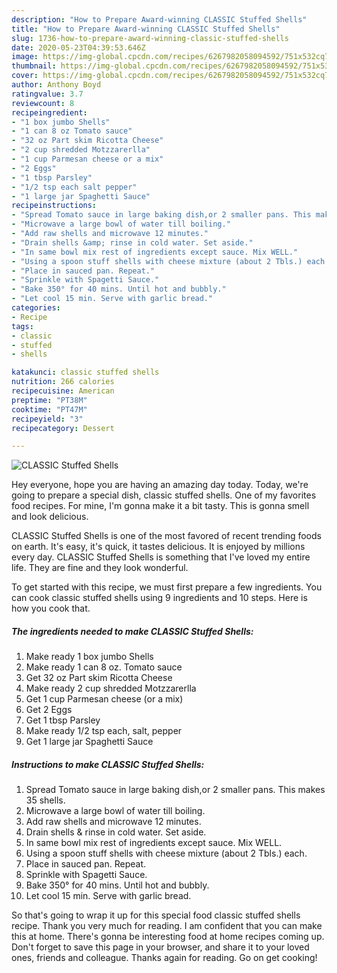 ```yaml
---
description: "How to Prepare Award-winning CLASSIC Stuffed Shells"
title: "How to Prepare Award-winning CLASSIC Stuffed Shells"
slug: 1736-how-to-prepare-award-winning-classic-stuffed-shells
date: 2020-05-23T04:39:53.646Z
image: https://img-global.cpcdn.com/recipes/6267982058094592/751x532cq70/classic-stuffed-shells-recipe-main-photo.jpg
thumbnail: https://img-global.cpcdn.com/recipes/6267982058094592/751x532cq70/classic-stuffed-shells-recipe-main-photo.jpg
cover: https://img-global.cpcdn.com/recipes/6267982058094592/751x532cq70/classic-stuffed-shells-recipe-main-photo.jpg
author: Anthony Boyd
ratingvalue: 3.7
reviewcount: 8
recipeingredient:
- "1 box jumbo Shells"
- "1 can 8 oz Tomato sauce"
- "32 oz Part skim Ricotta Cheese"
- "2 cup shredded Motzzarerlla"
- "1 cup Parmesan cheese or a mix"
- "2 Eggs"
- "1 tbsp Parsley"
- "1/2 tsp each salt pepper"
- "1 large jar Spaghetti Sauce"
recipeinstructions:
- "Spread Tomato sauce in large baking dish,or 2 smaller pans. This makes 35 shells."
- "Microwave a large bowl of water till boiling."
- "Add raw shells and microwave 12 minutes."
- "Drain shells &amp; rinse in cold water. Set aside."
- "In same bowl mix rest of ingredients except sauce. Mix WELL."
- "Using a spoon stuff shells with cheese mixture (about 2 Tbls.) each."
- "Place in sauced pan. Repeat."
- "Sprinkle with Spagetti Sauce."
- "Bake 350° for 40 mins. Until hot and bubbly."
- "Let cool 15 min. Serve with garlic bread."
categories:
- Recipe
tags:
- classic
- stuffed
- shells

katakunci: classic stuffed shells 
nutrition: 266 calories
recipecuisine: American
preptime: "PT38M"
cooktime: "PT47M"
recipeyield: "3"
recipecategory: Dessert

---
```



![CLASSIC Stuffed Shells](https://img-global.cpcdn.com/recipes/6267982058094592/751x532cq70/classic-stuffed-shells-recipe-main-photo.jpg)

Hey everyone, hope you are having an amazing day today. Today, we're going to prepare a special dish, classic stuffed shells. One of my favorites food recipes. For mine, I'm gonna make it a bit tasty. This is gonna smell and look delicious.



CLASSIC Stuffed Shells is one of the most favored of recent trending foods on earth. It's easy, it's quick, it tastes delicious. It is enjoyed by millions every day. CLASSIC Stuffed Shells is something that I've loved my entire life. They are fine and they look wonderful.


To get started with this recipe, we must first prepare a few ingredients. You can cook classic stuffed shells using 9 ingredients and 10 steps. Here is how you cook that.

<!--inarticleads1-->

##### The ingredients needed to make CLASSIC Stuffed Shells:

1. Make ready 1 box jumbo Shells
1. Make ready 1 can 8 oz. Tomato sauce
1. Get 32 oz Part skim Ricotta Cheese
1. Make ready 2 cup shredded Motzzarerlla
1. Get 1 cup Parmesan cheese (or a mix)
1. Get 2 Eggs
1. Get 1 tbsp Parsley
1. Make ready 1/2 tsp each, salt, pepper
1. Get 1 large jar Spaghetti Sauce




<!--inarticleads2-->

##### Instructions to make CLASSIC Stuffed Shells:

1. Spread Tomato sauce in large baking dish,or 2 smaller pans. This makes 35 shells.
1. Microwave a large bowl of water till boiling.
1. Add raw shells and microwave 12 minutes.
1. Drain shells &amp; rinse in cold water. Set aside.
1. In same bowl mix rest of ingredients except sauce. Mix WELL.
1. Using a spoon stuff shells with cheese mixture (about 2 Tbls.) each.
1. Place in sauced pan. Repeat.
1. Sprinkle with Spagetti Sauce.
1. Bake 350° for 40 mins. Until hot and bubbly.
1. Let cool 15 min. Serve with garlic bread.




So that's going to wrap it up for this special food classic stuffed shells recipe. Thank you very much for reading. I am confident that you can make this at home. There's gonna be interesting food at home recipes coming up. Don't forget to save this page in your browser, and share it to your loved ones, friends and colleague. Thanks again for reading. Go on get cooking!
